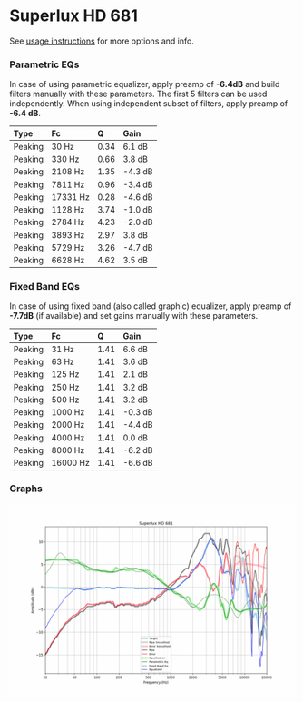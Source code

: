 # Superlux HD 681
See [usage instructions](https://github.com/jaakkopasanen/AutoEq#usage) for more options and info.

### Parametric EQs
In case of using parametric equalizer, apply preamp of **-6.4dB** and build filters manually
with these parameters. The first 5 filters can be used independently.
When using independent subset of filters, apply preamp of **-6.4 dB**.

| Type    | Fc       |    Q | Gain    |
|:--------|:---------|:-----|:--------|
| Peaking | 30 Hz    | 0.34 | 6.1 dB  |
| Peaking | 330 Hz   | 0.66 | 3.8 dB  |
| Peaking | 2108 Hz  | 1.35 | -4.3 dB |
| Peaking | 7811 Hz  | 0.96 | -3.4 dB |
| Peaking | 17331 Hz | 0.28 | -4.6 dB |
| Peaking | 1128 Hz  | 3.74 | -1.0 dB |
| Peaking | 2784 Hz  | 4.23 | -2.0 dB |
| Peaking | 3893 Hz  | 2.97 | 3.8 dB  |
| Peaking | 5729 Hz  | 3.26 | -4.7 dB |
| Peaking | 6628 Hz  | 4.62 | 3.5 dB  |

### Fixed Band EQs
In case of using fixed band (also called graphic) equalizer, apply preamp of **-7.7dB**
(if available) and set gains manually with these parameters.

| Type    | Fc       |    Q | Gain    |
|:--------|:---------|:-----|:--------|
| Peaking | 31 Hz    | 1.41 | 6.6 dB  |
| Peaking | 63 Hz    | 1.41 | 3.6 dB  |
| Peaking | 125 Hz   | 1.41 | 2.1 dB  |
| Peaking | 250 Hz   | 1.41 | 3.2 dB  |
| Peaking | 500 Hz   | 1.41 | 3.2 dB  |
| Peaking | 1000 Hz  | 1.41 | -0.3 dB |
| Peaking | 2000 Hz  | 1.41 | -4.4 dB |
| Peaking | 4000 Hz  | 1.41 | 0.0 dB  |
| Peaking | 8000 Hz  | 1.41 | -6.2 dB |
| Peaking | 16000 Hz | 1.41 | -6.6 dB |

### Graphs
![](./Superlux%20HD%20681.png)